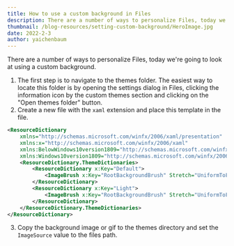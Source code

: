 ```yaml
---
title: How to use a custom background in Files
description: There are a number of ways to personalize Files, today we're going to look at using a custom background.
thumbnail: /blog-resources/setting-custom-background/HeroImage.jpg
date: 2022-2-3
author: yaichenbaum
---
```


There are a number of ways to personalize Files, today we're going to look at using a custom background.
1. The first step is to navigate to the themes folder. The easiest way to locate this folder is by opening the settings dialog in Files, clicking the information icon by the custom themes section and clicking on the "Open themes folder" button. 
2.  Create a new file with the `xaml` extension and place this template in the file.

```xml
<ResourceDictionary
    xmlns="http://schemas.microsoft.com/winfx/2006/xaml/presentation"
    xmlns:x="http://schemas.microsoft.com/winfx/2006/xaml"
    xmlns:BelowWindows10version1809="http://schemas.microsoft.com/winfx/2006/xaml/presentation?IsApiContractNotPresent(Windows.Foundation.UniversalApiContract, 7)"
    xmlns:Windows10version1809="http://schemas.microsoft.com/winfx/2006/xaml/presentation?IsApiContractPresent(Windows.Foundation.UniversalApiContract, 7)">
    <ResourceDictionary.ThemeDictionaries>
        <ResourceDictionary x:Key="Default">
            <ImageBrush x:Key="RootBackgroundBrush" Stretch="UniformToFill" Opacity="1" ImageSource="" />
        </ResourceDictionary>
        <ResourceDictionary x:Key="Light">
            <ImageBrush x:Key="RootBackgroundBrush" Stretch="UniformToFill" Opacity="1" ImageSource="" />
        </ResourceDictionary>
    </ResourceDictionary.ThemeDictionaries>
</ResourceDictionary>
```

3. Copy the background image or gif to the themes directory and set the `ImageSource` value to the files path.
